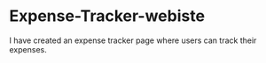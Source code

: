 # Expense-Tracker-webiste
I have created an expense tracker page where users can track their expenses.
